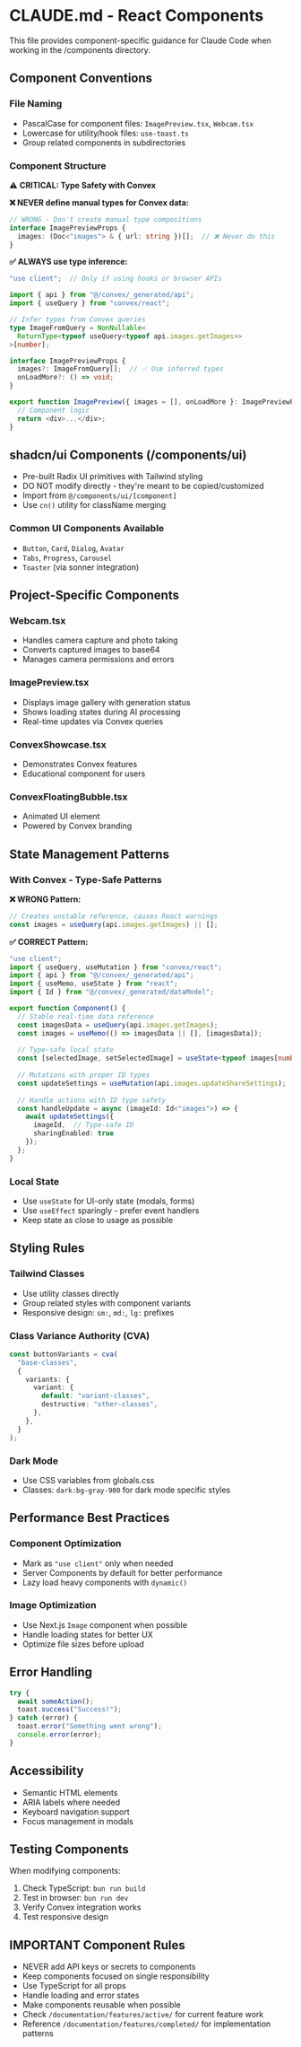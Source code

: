 # CLAUDE.md - React Components

This file provides component-specific guidance for Claude Code when working in the /components directory.

## Component Conventions

### File Naming
- PascalCase for component files: `ImagePreview.tsx`, `Webcam.tsx`
- Lowercase for utility/hook files: `use-toast.ts`
- Group related components in subdirectories

### Component Structure

⚠️ **CRITICAL: Type Safety with Convex**

**❌ NEVER define manual types for Convex data:**
```typescript
// WRONG - Don't create manual type compositions
interface ImagePreviewProps {
  images: (Doc<"images"> & { url: string })[];  // ❌ Never do this
}
```

**✅ ALWAYS use type inference:**
```typescript
"use client";  // Only if using hooks or browser APIs

import { api } from "@/convex/_generated/api";
import { useQuery } from "convex/react";

// Infer types from Convex queries
type ImageFromQuery = NonNullable<
  ReturnType<typeof useQuery<typeof api.images.getImages>>
>[number];

interface ImagePreviewProps {
  images?: ImageFromQuery[];  // ✅ Use inferred types
  onLoadMore?: () => void;
}

export function ImagePreview({ images = [], onLoadMore }: ImagePreviewProps) {
  // Component logic
  return <div>...</div>;
}
```

## shadcn/ui Components (/components/ui)
- Pre-built Radix UI primitives with Tailwind styling
- DO NOT modify directly - they're meant to be copied/customized
- Import from `@/components/ui/[component]`
- Use `cn()` utility for className merging

### Common UI Components Available
- `Button`, `Card`, `Dialog`, `Avatar`
- `Tabs`, `Progress`, `Carousel`
- `Toaster` (via sonner integration)

## Project-Specific Components

### Webcam.tsx
- Handles camera capture and photo taking
- Converts captured images to base64
- Manages camera permissions and errors

### ImagePreview.tsx
- Displays image gallery with generation status
- Shows loading states during AI processing
- Real-time updates via Convex queries

### ConvexShowcase.tsx
- Demonstrates Convex features
- Educational component for users

### ConvexFloatingBubble.tsx
- Animated UI element
- Powered by Convex branding

## State Management Patterns

### With Convex - Type-Safe Patterns

**❌ WRONG Pattern:**
```typescript
// Creates unstable reference, causes React warnings
const images = useQuery(api.images.getImages) || [];
```

**✅ CORRECT Pattern:**
```typescript
"use client";
import { useQuery, useMutation } from "convex/react";
import { api } from "@/convex/_generated/api";
import { useMemo, useState } from "react";
import { Id } from "@/convex/_generated/dataModel";

export function Component() {
  // Stable real-time data reference
  const imagesData = useQuery(api.images.getImages);
  const images = useMemo(() => imagesData || [], [imagesData]);
  
  // Type-safe local state
  const [selectedImage, setSelectedImage] = useState<typeof images[number] | null>(null);
  
  // Mutations with proper ID types
  const updateSettings = useMutation(api.images.updateShareSettings);
  
  // Handle actions with ID type safety
  const handleUpdate = async (imageId: Id<"images">) => {
    await updateSettings({ 
      imageId,  // Type-safe ID
      sharingEnabled: true 
    });
  };
}
```

### Local State
- Use `useState` for UI-only state (modals, forms)
- Use `useEffect` sparingly - prefer event handlers
- Keep state as close to usage as possible

## Styling Rules

### Tailwind Classes
- Use utility classes directly
- Group related styles with component variants
- Responsive design: `sm:`, `md:`, `lg:` prefixes

### Class Variance Authority (CVA)
```typescript
const buttonVariants = cva(
  "base-classes",
  {
    variants: {
      variant: {
        default: "variant-classes",
        destructive: "other-classes",
      },
    },
  }
);
```

### Dark Mode
- Use CSS variables from globals.css
- Classes: `dark:bg-gray-900` for dark mode specific styles

## Performance Best Practices

### Component Optimization
- Mark as `"use client"` only when needed
- Server Components by default for better performance
- Lazy load heavy components with `dynamic()`

### Image Optimization
- Use Next.js `Image` component when possible
- Handle loading states for better UX
- Optimize file sizes before upload

## Error Handling
```typescript
try {
  await someAction();
  toast.success("Success!");
} catch (error) {
  toast.error("Something went wrong");
  console.error(error);
}
```

## Accessibility
- Semantic HTML elements
- ARIA labels where needed
- Keyboard navigation support
- Focus management in modals

## Testing Components
When modifying components:
1. Check TypeScript: `bun run build`
2. Test in browser: `bun run dev`
3. Verify Convex integration works
4. Test responsive design


## IMPORTANT Component Rules
- NEVER add API keys or secrets to components
- Keep components focused on single responsibility
- Use TypeScript for all props
- Handle loading and error states
- Make components reusable when possible
- Check `/documentation/features/active/` for current feature work
- Reference `/documentation/features/completed/` for implementation patterns